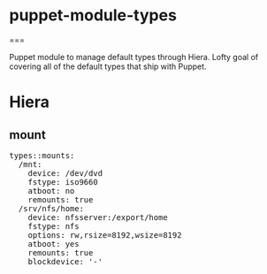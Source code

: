 # puppet-module-types
===

Puppet module to manage default types through Hiera. Lofty goal of covering all
of the default types that ship with Puppet.

# Hiera

## mount
<pre>
types::mounts:
  /mnt:
    device: /dev/dvd
    fstype: iso9660
    atboot: no
    remounts: true
  /srv/nfs/home:
    device: nfsserver:/export/home
    fstype: nfs
    options: rw,rsize=8192,wsize=8192
    atboot: yes
    remounts: true
    blockdevice: '-'
</pre>
